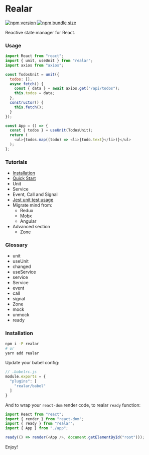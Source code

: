 # Realar

[![npm version](https://img.shields.io/npm/v/realar?style=flat-square)](https://www.npmjs.com/package/realar) [![npm bundle size](https://img.shields.io/bundlephobia/minzip/realar@0.1.0?style=flat-square)](https://bundlephobia.com/result?p=realar@0.1.0)

Reactive state manager for React.

### Usage

```javascript
import React from "react";
import { unit, useUnit } from "realar";
import axios from "axios";

const TodosUnit = unit({
  todos: [],
  async fetch() {
    const { data } = await axios.get("/api/todos");
    this.todos = data;
  },
  constructor() {
    this.fetch();
  }
});

const App = () => {
  const { todos } = useUnit(TodosUnit);
  return (
    <ul>{todos.map((todo) => <li>{todo.text}</li>)}</ul>
  );
};
```

### Tutorials

+ [Installation](./docs/installation.md)
+ [Quick Start](./docs/quick-start.md)
+ Unit
+ Service
+ Event, Call and Signal
+ [Jest unit test usage](./docs/jest.md)
+ Migrate mind from:
  + Redux
  + Mobx
  + Angular
+ Advanced section
  + Zone

### Glossary

+ unit
+ useUnit
+ changed
+ useService
+ service
+ Service
+ event
+ call
+ signal
+ Zone
+ mock
+ unmock
+ ready


### Installation

```bash
npm i -P realar
# or
yarn add realar
```

Update your babel config:

```javascript
// .babelrc.js
module.exports = {
  "plugins": [
    "realar/babel"
  ]
}
```

And to wrap your `react-dom` render code, to realar `ready` function:

```javascript
import React from "react";
import { render } from "react-dom";
import { ready } from "realar";
import { App } from "./app";

ready(() => render(<App />, document.getElementById("root")));
```

Enjoy!

